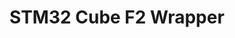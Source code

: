 STM32 Cube F2 Wrapper
===============================================================================
